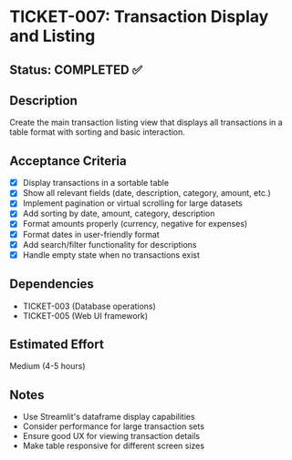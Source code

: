 # TICKET-007: Transaction Display and Listing

## Status: COMPLETED ✅

## Description
Create the main transaction listing view that displays all transactions in a table format with sorting and basic interaction.

## Acceptance Criteria
- [x] Display transactions in a sortable table
- [x] Show all relevant fields (date, description, category, amount, etc.)
- [x] Implement pagination or virtual scrolling for large datasets
- [x] Add sorting by date, amount, category, description
- [x] Format amounts properly (currency, negative for expenses)
- [x] Format dates in user-friendly format
- [x] Add search/filter functionality for descriptions
- [x] Handle empty state when no transactions exist

## Dependencies
- TICKET-003 (Database operations)
- TICKET-005 (Web UI framework)

## Estimated Effort
Medium (4-5 hours)

## Notes
- Use Streamlit's dataframe display capabilities
- Consider performance for large transaction sets
- Ensure good UX for viewing transaction details
- Make table responsive for different screen sizes